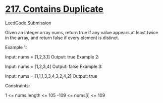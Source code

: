 <h1><a href="https://github.com/eddiephiri/competitive-programming/tree/main/contains-duplicate">217. Contains Duplicate</a></h1>

<a href="https://leetcode.com/problems/contains-duplicate/submissions/1179215828/">LeedCode Submission</a>

Given an integer array nums, return true if any value appears at least twice in the array, and return false if every element is distinct.

 

Example 1:

Input: nums = [1,2,3,1]
Output: true
Example 2:

Input: nums = [1,2,3,4]
Output: false
Example 3:

Input: nums = [1,1,1,3,3,4,3,2,4,2]
Output: true
 

Constraints:

1 <= nums.length <= 105
-109 <= nums[i] <= 109